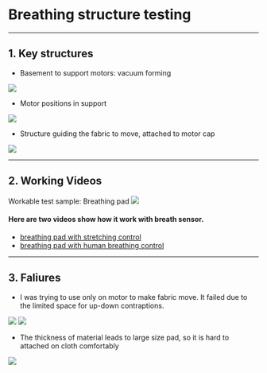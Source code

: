 # Breathing structure testing
_____________________________________________________________________________________________________________________________
## 1. Key structures
 
 * Basement to support motors: vacuum forming
 
![](https://github.com/danqian/mechatronic-2019/blob/master/Final%20Project/media/motor%20control%20structure/support_vaccum%20forming.jpg)
 
 * Motor positions in support
 
![](https://github.com/danqian/mechatronic-2019/blob/master/Final%20Project/media/motor%20control%20structure/motor%20positions%20in%20support.jpg)
 
 * Structure guiding the fabric to move, attached to motor cap
 
![](https://github.com/danqian/mechatronic-2019/blob/master/Final%20Project/media/motor%20control%20structure/structure%20to%20lead%20fabric%20moving.jpg)
_____________________________________________________________________________________________________________________________
## 2. Working Videos
Workable test sample: Breathing pad
![](https://github.com/danqian/mechatronic-2019/blob/master/Final%20Project/media/motor%20control%20structure/breathing%20pad%20attached%20on%20clothing.jpg)


#### Here are two videos show how it work with breath sensor.
 * [breathing pad with stretching control](https://github.com/danqian/mechatronic-2019/blob/master/Final%20Project/media/motor%20control%20structure/breathing%20pad%20with%20stetching%20control.mp4)
 * [breathing pad with human breathing control](https://github.com/danqian/mechatronic-2019/blob/master/Final%20Project/media/motor%20control%20structure/breathing%20pad%20with%20human%20breathing%20control.mp4)
 _____________________________________________________________________________________________________________________________
 ## 3. Faliures
 
 * I was trying to use only on motor to make fabric move. It failed due to the limited space for up-down contraptions.
 
 ![](https://github.com/danqian/mechatronic-2019/blob/master/Final%20Project/media/motor%20control%20structure/fail%20sturcture1.jpg)
 ![](https://github.com/danqian/mechatronic-2019/blob/master/Final%20Project/media/motor%20control%20structure/fail%20structure2.jpg)
 
 * The thickness of material leads to large size pad, so it is hard to attached on cloth comfortably
 
 ![](https://github.com/danqian/mechatronic-2019/blob/master/Final%20Project/media/motor%20control%20structure/fail%20support.jpg)

